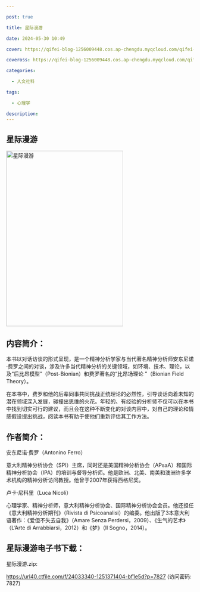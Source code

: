 ```yaml
---

post: true

title: 星际漫游

date: 2024-05-30 10:49

cover: https://qifei-blog-1256009448.cos.ap-chengdu.myqcloud.com/qifei-blog/s33471539.jpg

coveross: https://qifei-blog-1256009448.cos.ap-chengdu.myqcloud.com/qifei-blog/s33471539.jpg

categories:

  - 人文社科

tags:

  - 心理学

description:
---
```


## 星际漫游

<img alt="星际漫游" class="aligncenter loading" data-was-processed="true" decoding="async" fetchpriority="high" height="471" src="https://qifei-blog-1256009448.cos.ap-chengdu.myqcloud.com/qifei-blog/s33471539.jpg" style="cursor: zoom-in;" width="314"/>

## 内容简介：

本书以对话访谈的形式呈现，是一个精神分析学家与当代著名精神分析师安东尼诺·费罗之间的对谈，涉及许多当代精神分析的关键领域，如环境、技术、理论，以及“后比昂模型”（Post-Bionian）和费罗著名的“比昂场理论 ”（Bionian Field Theory）。

在本书中，费罗和他的后辈同事共同挑战正统理论的必然性，引导谈话向着未知的潜在领域深入发展，碰撞出思维的火花。年轻的、有经验的分析师不仅可以在本书中找到切实可行的建议，而且会在这种不断变化的对谈内容中，对自己的理论和情感假设提出挑战，阅读本书有助于使他们重新评估其工作方法。

## 作者简介：

安东尼诺·费罗（Antonino Ferro）

意大利精神分析协会（SPI）主席，同时还是美国精神分析协会（APsaA）和国际精神分析协会（IPA）的培训与督导分析师。他是欧洲、北美、南美和澳洲许多学术机构的精神分析访问教授。他曾于2007年获得西格尼奖。

卢卡·尼科里（Luca Nicoli）

心理学家、精神分析师，意大利精神分析协会、国际精神分析协会会员。他还担任《意大利精神分析期刊》（Rivista di Psicoanalisi）的编委。他出版了3本意大利语著作：《爱但不失去自我》（Amare Senza Perdersi，2009）、《生气的艺术》（L’Arte di Arrabbiarsi，2012）和《梦》（Il Sogno，2014）。

## 星际漫游电子书下载：

星际漫游.zip: 

https://url40.ctfile.com/f/24033340-1251371404-bf1e5d?p=7827 (访问密码: 7827)

